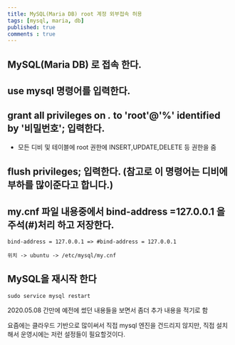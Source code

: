 ```yaml
---
title: MySQL(Maria DB) root 계정 외부접속 허용
tags: [mysql, maria, db]
published: true
comments : true
---
```



## MySQL(Maria DB) 로 접속 한다.

## use mysql 명령어를 입력한다.

## grant all privileges on *.* to 'root'@'%' identified by '비밀번호'; 입력한다.

- 모든 디비 및 테이블에 root 권한에 INSERT,UPDATE,DELETE 등 권한을 줌


## flush privileges; 입력한다. (참고로 이 명령어는 디비에 부하를 많이준다고 합니다.)
   
## my.cnf 파일 내용중에서 bind-address =127.0.0.1 을 주석(#)처리 하고 저장한다.
```
bind-address = 127.0.0.1 => #bind-address = 127.0.0.1

위치 -> ubuntu -> /etc/mysql/my.cnf
```
     
   
## MySQL을 재시작 한다

```
sudo service mysql restart
```   


2020.05.08 간만에 예전에 썼던 내용들을 보면서 좀더 추가 내용을 적기로 함

요즘에는 클라우드 기반으로 많이써서 직접 mysql 엔진을 건드리지 않지만,
직접 설치해서 운영시에는 저런 설정들이 필요할것이다.